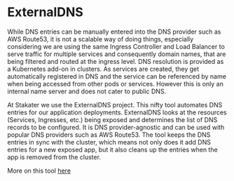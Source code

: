 # ExternalDNS
While DNS entries can be manually entered into the DNS provider such as AWS Route53, it is not a scalable way of doing things, especially considering we are using the same Ingress Controller and Load Balancer to serve traffic for multiple services and consequently domain names, that are being filtered and routed at the ingress level. DNS resolution is provided as a Kubernetes add-on in clusters. As services are created, they get automatically registered in DNS and the service can be referenced by name when being accessed from other pods or services. However this is only an internal name server and does not cater to public DNS.

At Stakater we use the ExternalDNS project. This nifty tool automates DNS entries for our application deployments. ExternalDNS looks at the resources (Services, Ingresses, etc.) being exposed and determines the list of DNS records to be configured. It is DNS provider-agnostic and can be used with popular DNS providers such as AWS Route53. The tool keeps the DNS entries in sync with the cluster, which means not only does it add DNS entries for a new exposed app, but it also cleans up the entries when the app is removed from the cluster.

More on this tool [here](/content/tools/global/external-dns/developer-documentation.md)